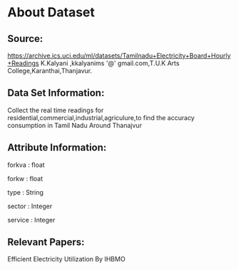 # About Dataset
## Source:
https://archive.ics.uci.edu/ml/datasets/Tamilnadu+Electricity+Board+Hourly+Readings
K.Kalyani ,kkalyanims '@' gmail.com,T.U.K Arts College,Karanthai,Thanjavur.

## Data Set Information:

Collect the real time readings for residential,commercial,industrial,agriculure,to find the accuracy consumption in Tamil Nadu Around Thanajvur

## Attribute Information:

forkva  : float 

forkw   : float

type    : String
 
sector  : Integer

service : Integer

## Relevant Papers:

Efficient Electricity Utilization By IHBMO

